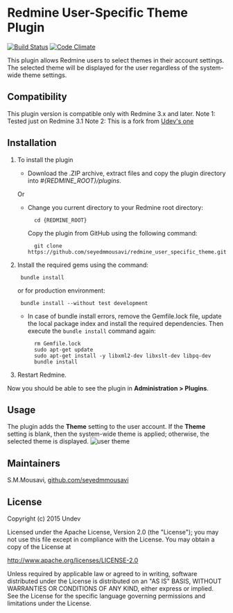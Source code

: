 # Redmine User-Specific Theme Plugin

[![Build Status](https://travis-ci.org/Undev/redmine_user_specific_theme.png)](https://travis-ci.org/Undev/redmine_user_specific_theme)
[![Code Climate](https://codeclimate.com/github/Undev/redmine_user_specific_theme.png)](https://codeclimate.com/github/Undev/redmine_user_specific_theme)

This plugin allows Redmine users to select themes in their account settings. The selected theme will be displayed for the user regardless of the system-wide theme settings.

## Compatibility

This plugin version is compatible only with Redmine 3.x and later.
Note 1: Tested just on Redmine 3.1
Note 2: This is a fork from [Udev's one](https://github.com/Undev/redmine_user_specific_theme)

## Installation

1. To install the plugin
    * Download the .ZIP archive, extract files and copy the plugin directory into *#{REDMINE_ROOT}/plugins*.
    
    Or

    * Change you current directory to your Redmine root directory:  

            cd {REDMINE_ROOT}
 
      Copy the plugin from GitHub using the following command:

            git clone https://github.com/seyedmmousavi/redmine_user_specific_theme.git

2. Install the required gems using the command:  

        bundle install

   or for production environment:
        
        bundle install --without test development

    * In case of bundle install errors, remove the Gemfile.lock file, update the local package index and install the required dependencies. Then execute the `bundle install` command again:  

            rm Gemfile.lock
            sudo apt-get update
            sudo apt-get install -y libxml2-dev libxslt-dev libpq-dev
            bundle install

3. Restart Redmine.

Now you should be able to see the plugin in **Administration > Plugins**.

## Usage

The plugin adds the **Theme** setting to the user account. If the **Theme** setting is blank, then the system-wide theme is applied; otherwise, the selected theme is displayed.
![user theme](user_specific_theme_1.png)

## Maintainers

S.M.Mousavi, [github.com/seyedmmousavi](https://github.com/seyedmmousavi)

## License

Copyright (c) 2015 Undev

Licensed under the Apache License, Version 2.0 (the "License");
you may not use this file except in compliance with the License.
You may obtain a copy of the License at

http://www.apache.org/licenses/LICENSE-2.0

Unless required by applicable law or agreed to in writing, software
distributed under the License is distributed on an "AS IS" BASIS,
WITHOUT WARRANTIES OR CONDITIONS OF ANY KIND, either express or implied.
See the License for the specific language governing permissions and
limitations under the License.
